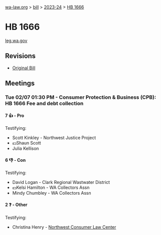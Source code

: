 [wa-law.org](/) > [bill](/bill/) > [2023-24](/bill/2023-24/) > [HB 1666](/bill/2023-24/hb/1666/)

# HB 1666
[leg.wa.gov](https://app.leg.wa.gov/billsummary?BillNumber=1666&Year=2023&Initiative=false)

## Revisions
* [Original Bill](1/)

## Meetings
### Tue 02/07 01:30 PM - Consumer Protection & Business (CPB): HB 1666 Fee and debt collection
#### 7 👍 - Pro
Testifying:
* Scott Kinkley - Northwest Justice Project
* 💵Shaun Scott
* Julia Kellison

#### 6 👎 - Con
Testifying:
* David Logan - Clark Regional Wastwater District
* 💵Kelsi Hamilton - WA Collectors Assn
* Mindy Chumbley - WA Collectors Assn

#### 2 ❓ - Other
Testifying:
* Christina Henry - [Northwest Consumer Law Center](/org/northwest_consumer_law_center/)
